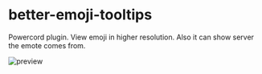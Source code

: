 # better-emoji-tooltips
Powercord plugin. View emoji in higher resolution. Also it can show server the emote comes from.

![preview](https://i.imgur.com/CTonXv2.png)
